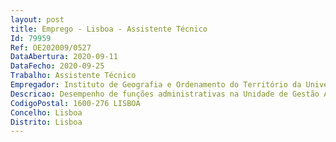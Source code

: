 ```yaml
--- 
layout: post
title: Emprego - Lisboa - Assistente Técnico
Id: 79959
Ref: OE202009/0527
DataAbertura: 2020-09-11
DataFecho: 2020-09-25
Trabalho: Assistente Técnico
Empregador: Instituto de Geografia e Ordenamento do Território da Universidade de Lisboa
Descricao: Desempenho de funções administrativas na Unidade de Gestão Académica, designadamente a) Prestar informações sobre as condições de ingresso e frequência relativamente a todos os cursos ministrados no IGOT ULisboa b) Elaborar os ofícios, editais e avisos relativos aos diversos atos académicos, tais como matrículas, inscrições, reingressos, mudanças de curso, transferências, concursos especiais e pagamento de propinas no âmbito da formação não conferente de grau, graduada e pós graduada c) Proceder ao registo de todos os atos respeitantes à vida escolar dos estudantes, organizando e mantendo atualizado o arquivo dos processos individuais no âmbito da formação inicial d) Elaborar as pautas dos estudantes inscritos e ou admitidos a exame e respetivos termos e proceder ao seu lançamento na base de dados, conferi los e afixá los no âmbito da formação inicial e) Receber, registrar e instruir os requerimentos dos estudantes, com a informação necessária e proceder ao seu encaminhamento para efeitos de despacho e resposta f) Promover a efetivação de contratos de seguro dos estudantes g) Receber, conferir e registar os pedidos de revisão de provas, divulgando as pautas com as classificações finais h) Executar o registo informático de cadastro, das inscrições, das classificações e das equivalências às unidades curriculares obtidas pelos estudantes i) Tratar os assuntos inerentes a pedidos de isenção de propinas de alunos militares filhos de militares e agentes de ensino j) Processar, enviar e controlar o pagamento de propinas de alunos de formação inicial k) Organizar, manter atualizado e disponibilizar legislação e programas e planos de estudo dos cursos ministrados pelo IGOT ULisboa l) Emitir certidões de matrícula, inscrição, frequência, exames, conclusão final e outras relativas a atos e factos que digam respeito à vida escolar do estudante e que não sejam de natureza reservada no domínio das licenciaturas m) Organizar e tratar os processos administrativos respeitantes a alunos de unidades curriculares isoladas, extraordinários e alunos ao abrigo de programas de intercâmbio n) Organizar os processos relativos a concessão de bolsas de mérito o) Organizar e encaminhar os processos de equivalência de habilitações académicas p) Elaborar os cadernos eleitorais dos alunos q) Encaminhar os processos de provas de agregação, doutoramento e mestrado.
CodigoPostal: 1600-276 LISBOA
Concelho: Lisboa
Distrito: Lisboa
--- 
```

